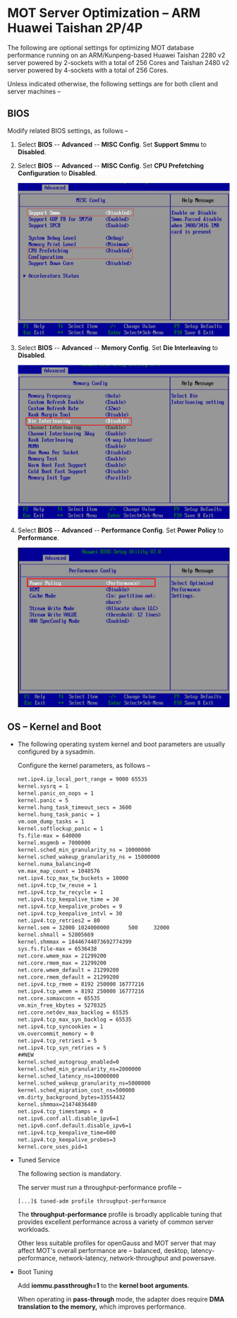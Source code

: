 # MOT Server Optimization – ARM Huawei Taishan 2P/4P<a name="EN-US_TOPIC_0270171568"></a>

The following are optional settings for optimizing MOT database performance running on an ARM/Kunpeng-based Huawei Taishan 2280 v2 server powered by 2-sockets with a total of 256 Cores and Taishan 2480 v2 server powered by 4-sockets with a total of 256 Cores.

Unless indicated otherwise, the following settings are for both client and server machines –

## BIOS<a name="section191581414102218"></a>

Modify related BIOS settings, as follows –

1.  Select  **BIOS**  -- **Advanced**  -- **MISC Config**. Set  **Support Smmu**  to  **Disabled**.
2.  Select  **BIOS**  --  **Advanced**  --  **MISC Config**. Set  **CPU Prefetching Configuration**  to  **Disabled**.

    ![](figures/en-us_image_0270362942.png)

3.  Select  **BIOS**  -- **Advanced**  --  **Memory Config**. Set  **Die Interleaving**  to  **Disabled**.

    ![](figures/en-us_image_0270362943.png)

4.  Select  **BIOS**  --  **Advanced**  -- **Performance Config**. Set  **Power Policy**  to  **Performance**.

    ![](figures/en-us_image_0270362944.png)


## OS – Kernel and Boot<a name="section5765175572217"></a>

-   The following operating system kernel and boot parameters are usually configured by a sysadmin.

    Configure the kernel parameters, as follows –

    ```
    net.ipv4.ip_local_port_range = 9000 65535
    kernel.sysrq = 1
    kernel.panic_on_oops = 1
    kernel.panic = 5
    kernel.hung_task_timeout_secs = 3600
    kernel.hung_task_panic = 1
    vm.oom_dump_tasks = 1
    kernel.softlockup_panic = 1
    fs.file-max = 640000
    kernel.msgmnb = 7000000
    kernel.sched_min_granularity_ns = 10000000
    kernel.sched_wakeup_granularity_ns = 15000000
    kernel.numa_balancing=0
    vm.max_map_count = 1048576
    net.ipv4.tcp_max_tw_buckets = 10000
    net.ipv4.tcp_tw_reuse = 1
    net.ipv4.tcp_tw_recycle = 1
    net.ipv4.tcp_keepalive_time = 30
    net.ipv4.tcp_keepalive_probes = 9
    net.ipv4.tcp_keepalive_intvl = 30
    net.ipv4.tcp_retries2 = 80
    kernel.sem = 32000 1024000000      500     32000
    kernel.shmall = 52805669
    kernel.shmmax = 18446744073692774399
    sys.fs.file-max = 6536438
    net.core.wmem_max = 21299200
    net.core.rmem_max = 21299200
    net.core.wmem_default = 21299200
    net.core.rmem_default = 21299200
    net.ipv4.tcp_rmem = 8192 250000 16777216
    net.ipv4.tcp_wmem = 8192 250000 16777216
    net.core.somaxconn = 65535
    vm.min_free_kbytes = 5270325
    net.core.netdev_max_backlog = 65535
    net.ipv4.tcp_max_syn_backlog = 65535
    net.ipv4.tcp_syncookies = 1
    vm.overcommit_memory = 0
    net.ipv4.tcp_retries1 = 5
    net.ipv4.tcp_syn_retries = 5
    ##NEW
    kernel.sched_autogroup_enabled=0
    kernel.sched_min_granularity_ns=2000000
    kernel.sched_latency_ns=10000000
    kernel.sched_wakeup_granularity_ns=5000000
    kernel.sched_migration_cost_ns=500000
    vm.dirty_background_bytes=33554432
    kernel.shmmax=21474836480
    net.ipv4.tcp_timestamps = 0
    net.ipv6.conf.all.disable_ipv6=1
    net.ipv6.conf.default.disable_ipv6=1
    net.ipv4.tcp_keepalive_time=600
    net.ipv4.tcp_keepalive_probes=3
    kernel.core_uses_pid=1
    ```


-   Tuned Service

    The following section is mandatory.

    The server must run a throughput-performance profile –

    ```
    [...]$ tuned-adm profile throughput-performance
    ```

    The  **throughput-performance**  profile is broadly applicable tuning that provides excellent performance across a variety of common server workloads.

    Other less suitable profiles for openGauss and MOT server that may affect MOT's overall performance are – balanced, desktop, latency-performance, network-latency, network-throughput and powersave.

-   Boot Tuning

    Add  **iommu.passthrough=1**  to the  **kernel boot arguments**.

    When operating in  **pass-through**  mode, the adapter does require  **DMA translation to the memory,**  which improves performance.


